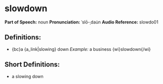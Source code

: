 # slowdown

**Part of Speech:** noun
**Pronunciation:** ˈslō-ˌdau̇n
**Audio Reference:** slowdo01

## Definitions:
- {bc}a {a_link|slowing} down 
  *Example:* a business {wi}slowdown{/wi}

## Short Definitions:
- a slowing down
